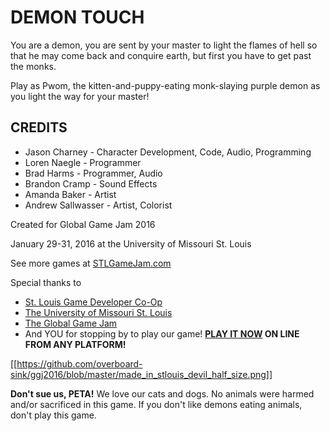# DEMON TOUCH

You are a demon, you are sent by your master to light the flames of hell so that he may come back and conquire earth, but first you have to get past the monks.

Play as Pwom, the kitten-and-puppy-eating monk-slaying purple demon as you light the way for your master!

## CREDITS

* Jason Charney - Character Development, Code, Audio, Programming
* Loren Naegle - Programmer
* Brad Harms - Programmer, Audio
* Brandon Cramp - Sound Effects
* Amanda Baker - Artist
* Andrew Sallwasser - Artist, Colorist

Created for Global Game Jam 2016

January 29-31, 2016 at the University of Missouri St. Louis

See more games at [STLGameJam.com](http://www.stlgamejam.com/)

Special thanks to

* [St. Louis Game Developer Co-Op](http://stlgamedev.com/)
* [The University of Missouri St. Louis](http://www.umsl.edu/)
* [The Global Game Jam](http://globalgamejam.org/)
* And YOU for stopping by to play our game! **[PLAY IT NOW](https://overboard-sink.github.io/ggj2016/) ON LINE FROM ANY PLATFORM!**

[[https://github.com/overboard-sink/ggj2016/blob/master/made_in_stlouis_devil_half_size.png]]


**Don't sue us, PETA!** We love our cats and dogs. No animals were harmed and/or sacrificed in this game. If you don't like demons eating animals, don't play this game.